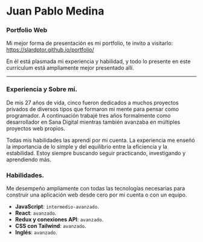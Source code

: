 # Juan Pablo Medina

### **Portfolio Web**

Mi mejor forma de presentación es mi portfolio, te invito a visitarlo: https://slardptor.github.io/portfolio/

En él está plasmada mi experiencia y habilidad, y todo lo presente en este currículum está ampliamente mejor presentado allí.

---

### **Experiencia y Sobre mí.**

De mis 27 años de vida, cinco fueron dedicados a muchos proyectos privados de diversos tipos que formaron mi mente para pensar como programador. A continuación trabajé tres años formalmente como desarrollador en Sana Digital mientras también avanzaba en múltiples proyectos web propios.

Todas mis habilidades las aprendí por mi cuenta. La experiencia me enseñó la importancia de lo simple y del equilibrio entre la eficiencia y la estabilidad. Estoy siempre buscando seguir practicando, investigando y aprendiendo más.

### **Habilidades.**

Me desempeño ampliamente con todas las tecnologías necesarias para construir una aplicación web desde cero por mi cuenta o con un equipo.

- **JavaScript**: `intermedio-avanzado`.
- **React**: `avanzado`.
- **Redux y conexiones API**: `avanzado`.
- **CSS con Tailwind**: `avanzado`.
- **Inglés**: `avanzado`.
